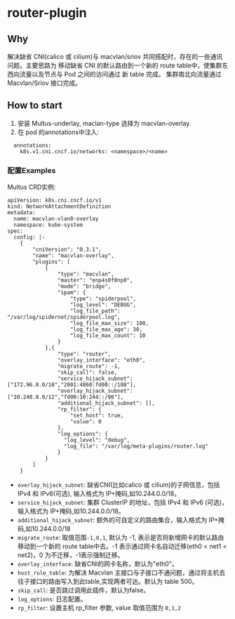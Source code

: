 # router-plugin

## Why

解决缺省 CNI(calico 或 cilium)与 macvlan/sriov 共同搭配时，存在的一些通讯问题。主要思路为 移动缺省 CNI 的默认路由到一个新的 route table中，使集群东西向流量以及节点与 Pod 之间的访问通过 新 table 完成。
集群南北向流量通过 Macvlan/Sriov 接口完成。

## How to start

1. 安装 Multus-underlay, maclan-type 选择为 macvlan-overlay.
2. 在 pod 的annotations中注入:
```shell
  annotations:
    k8s.v1.cni.cncf.io/networks: <namespace>/<name>
```

### 配置Examples

Multus CRD实例:

```shell
apiVersion: k8s.cni.cncf.io/v1
kind: NetworkAttachmentDefinition
metadata:
  name: macvlan-vlan0-overlay
  namespace: kube-system
spec:
  config: |-
    {
        "cniVersion": "0.3.1",
        "name": "macvlan-overlay",
        "plugins": [
            {
                "type": "macvlan",
                "master": "enp4s0f0np0",
                "mode": "bridge",
                "ipam": {
                    "type": "spiderpool",
                    "log_level": "DEBUG",
                    "log_file_path": "/var/log/spidernet/spiderpool.log",
                    "log_file_max_size": 100,
                    "log_file_max_age": 30,
                    "log_file_max_count": 10
                }
            },{
                "type": "router",
                "overlay_interface": "eth0",
                "migrate_route": -1, 
                "skip_call": false,
                "service_hijack_subnet": ["172.96.0.0/18","2001:4860:fd00::/108"],
                "overlay_hijack_subnet": ["10.240.0.0/12","fd00:10:244::/96"],
                "additional_hijack_subnet": [],
                "rp_filter": {
                    "set_host": true,
                    "value": 0
                },
                "log_options": {
                  "log_level": "debug",
                  "log_file": "/var/log/meta-plugins/router.log"
                }
            }
        ]
    }

```

- `overlay_hijack_subnet`: 缺省CNI(比如calico 或 cilium)的子网信息，包括 IPv4 和 IPv6(可选), 输入格式为 IP+掩码,如10.244.0.0/18。
- `service_hijack_subnet`: 集群 ClusterIP 的地址，包括 IPv4 和 IPv6 (可选)，输入格式为 IP+掩码,如10.244.0.0/18。
- `additional_hijack_subnet`: 额外的可自定义的路由集合，输入格式为 IP+掩码,如10.244.0.0/18
- `migrate_route`: 取值范围`-1,0,1`, 默认为 -1, 表示是否将新增网卡的默认路由移动到一个新的 route table中去。-1 表示通过网卡名自动迁移(eth0 < net1 < net2)，0 为不迁移，-1表示强制迁移。
- `overlay_interface`: 缺省CNI的网卡名称，默认为"eth0"。
- `host_rule_table`: 为解决 Macvlan 主接口与子接口不通问题，通过将主机去往子接口的路由写入到此table,实现两者可达。默认为 table 500。
- `skip_call`: 是否跳过调用此插件，默认为false。
- `log_options`: 日志配置。
- `rp_filter`: 设置主机 rp_filter 参数, value 取值范围为 `0,1,2`
